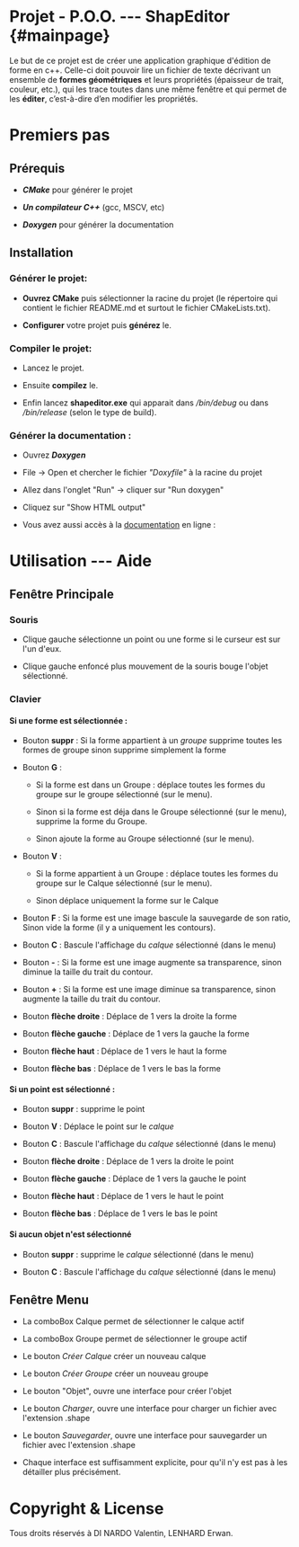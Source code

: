
# Projet - P.O.O. --- ShapEditor {#mainpage}

  

Le but de ce projet est de créer une application graphique d'édition de forme en c++. Celle-ci doit pouvoir lire un fichier de texte décrivant un ensemble de **formes géométriques** et leurs propriétés (épaisseur de trait, couleur, etc.), qui les trace toutes dans une même fenêtre et qui permet de les **éditer**, c’est-à-dire d’en modifier les propriétés.

  

# Premiers pas

## Prérequis

-  ***CMake*** pour générer le projet

-  ***Un compilateur C++*** (gcc, MSCV, etc)

-  ***Doxygen*** pour générer la documentation

  

## Installation

### Générer le projet:

-  **Ouvrez CMake** puis sélectionner la racine du projet (le répertoire qui contient le fichier README.md et surtout le fichier CMakeLists.txt).

-  **Configurer** votre projet puis **générez** le.

  

### Compiler le projet:

- Lancez le projet.

- Ensuite **compilez** le.

- Enfin lancez **shapeditor.exe** qui apparait dans */bin/debug* ou dans */bin/release* (selon le type de build).

  

### Générer la documentation :

- Ouvrez ***Doxygen***

- File -> Open et chercher le fichier *"Doxyfile"* à la racine du projet

- Allez dans l'onglet "Run" -> cliquer sur "Run doxygen"

- Cliquez sur "Show HTML output"

- Vous avez aussi accès à la [documentation](https://www.projets.lerwox.com/ShapEditor/doc) en ligne : 

  

# Utilisation --- Aide

## Fenêtre Principale

### Souris

- Clique gauche sélectionne un point ou une forme si le curseur est sur l'un d'eux.

- Clique gauche enfoncé plus mouvement de la souris bouge l'objet sélectionné.

  

### Clavier

#### Si une forme est sélectionnée :

- Bouton **suppr** : Si la forme appartient à un *groupe* supprime toutes les formes de groupe sinon supprime simplement la forme

- Bouton **G** :

  - Si la forme est dans un Groupe : déplace toutes les formes du groupe sur le groupe sélectionné (sur le menu).

  - Sinon si la forme est déja dans le Groupe sélectionné (sur le menu), supprime la forme du Groupe.

  - Sinon ajoute la forme au Groupe sélectionné (sur le menu).

- Bouton **V** : 
  - Si la forme appartient à un Groupe : déplace toutes les formes du groupe sur le Calque sélectionné (sur le menu). 

  - Sinon déplace uniquement la forme sur le Calque

- Bouton **F** : Si la forme est une image bascule la sauvegarde de son ratio, Sinon vide la forme (il y a uniquement les contours).

- Bouton **C** : Bascule l'affichage du *calque* sélectionné (dans le menu)

- Bouton **-** : Si la forme est une image augmente sa transparence, sinon diminue la taille du trait du contour.

- Bouton **+** : Si la forme est une image diminue sa transparence, sinon augmente la taille du trait du contour.

- Bouton **flèche droite** : Déplace de 1 vers la droite la forme

- Bouton **flèche gauche** : Déplace de 1 vers la gauche la forme

- Bouton **flèche haut** : Déplace de 1 vers le haut la forme

- Bouton **flèche bas** : Déplace de 1 vers le bas la forme

  

#### Si un point est sélectionné :

- Bouton **suppr** : supprime le point

- Bouton **V** : Déplace le point sur le *calque*

- Bouton **C** : Bascule l'affichage du *calque* sélectionné (dans le menu)

- Bouton **flèche droite** : Déplace de 1 vers la droite le point

- Bouton **flèche gauche** : Déplace de 1 vers la gauche le point

- Bouton **flèche haut** : Déplace de 1 vers le haut le point

- Bouton **flèche bas** : Déplace de 1 vers le bas le point

  

#### Si aucun objet n'est sélectionné

- Bouton **suppr** : supprime le *calque* sélectionné (dans le menu)

- Bouton **C** : Bascule l'affichage du *calque* sélectionné (dans le menu)

  

## Fenêtre Menu

- La comboBox Calque permet de sélectionner le calque actif

- La comboBox Groupe permet de sélectionner le groupe actif

- Le bouton *Créer Calque* créer un nouveau calque

- Le bouton *Créer Groupe* créer un nouveau groupe

- Le bouton "Objet", ouvre une interface pour créer l'objet

- Le bouton *Charger*, ouvre une interface pour charger un fichier avec l'extension .shape

- Le bouton *Sauvegarder*, ouvre une interface pour sauvegarder un fichier avec l'extension .shape

- Chaque interface est suffisamment explicite, pour qu'il n'y est pas à les détailler plus précisément.

  

# Copyright & License

Tous droits réservés à DI NARDO Valentin, LENHARD Erwan.